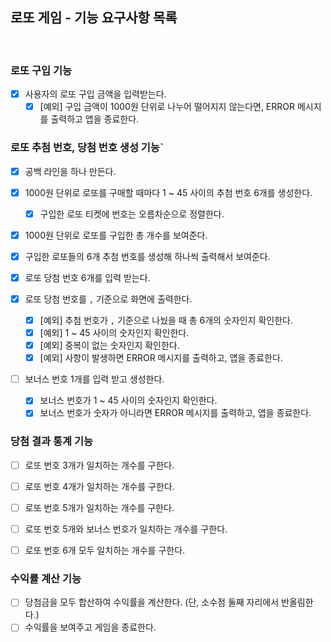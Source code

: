 ## 로또 게임 - 기능 요구사항 목록

<br>

### 로또 구입 기능

- [x] 사용자의 로또 구입 금액을 입력받는다.
  - [x] [예외] 구입 금액이 1000원 단위로 나누어 떨어지지 않는다면, ERROR 메시지를 출력하고 앱을 종료한다.

### 로또 추첨 번호, 당첨 번호 생성 기능`

- [x] 공백 라인을 하나 만든다.
- [x] 1000원 단위로 로또를 구매할 때마다 1 ~ 45 사이의 추첨 번호 6개를 생성한다.
  - [x] 구입한 로또 티켓에 번호는 오름차순으로 정렬한다.
- [x] 1000원 단위로 로또를 구입한 총 개수를 보여준다.
- [x] 구입한 로또들의 6개 추첨 번호를 생성해 하나씩 출력해서 보여준다.

- [x] 로또 당첨 번호 6개를 입력 받는다.
- [x] 로또 당첨 번호를 `,` 기준으로 화면에 출력한다.
  - [x] [예외] 추첨 번호가 `,` 기준으로 나눴을 때 총 6개의 숫자인지 확인한다.
  - [x] [예외] 1 ~ 45 사이의 숫자인지 확인한다.
  - [x] [예외] 중복이 없는 숫자인지 확인한다.
  - [x] [예외] 사항이 발생하면 ERROR 메시지를 출력하고, 앱을 종료한다.
- [ ] 보너스 번호 1개를 입력 받고 생성한다.
  - [x] 보너스 번호가 1 ~ 45 사이의 숫자인지 확인한다.
  - [x] 보너스 번호가 숫자가 아니라면 ERROR 메시지를 출력하고, 앱을 종료한다.

### 당첨 결과 통계 기능

- [ ] 로또 번호 3개가 일치하는 개수를 구한다.
- [ ] 로또 번호 4개가 일치하는 개수를 구한다.
- [ ] 로또 번호 5개가 일치하는 개수를 구한다.

- [ ] 로또 번호 5개와 보너스 번호가 일치하는 개수를 구한다.
- [ ] 로또 번호 6개 모두 일치하는 개수를 구한다.

### 수익률 계산 기능

- [ ] 당첨금을 모두 합산하여 수익률을 계산한다. (단, 소수점 둘째 자리에서 반올림한다.)
- [ ] 수익률을 보여주고 게임을 종료한다.

